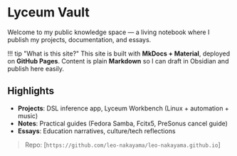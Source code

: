 
# Lyceum Vault

Welcome to my public knowledge space — a living notebook where I publish my projects, documentation, and essays.

!!! tip "What is this site?"
    This site is built with **MkDocs + Material**, deployed on **GitHub Pages**.
    Content is plain **Markdown** so I can draft in Obsidian and publish here easily.

## Highlights

- **Projects**: DSL inference app, Lyceum Workbench (Linux + automation + music)
- **Notes**: Practical guides (Fedora Samba, Fcitx5, PreSonus cancel guide)
- **Essays**: Education narratives, culture/tech reflections

> Repo: [`https://github.com/leo-nakayama/leo-nakayama.github.io`]
